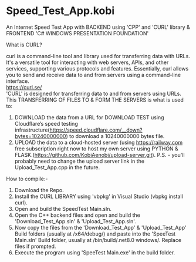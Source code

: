 # Speed_Test_App.kobi
An Internet Speed Test App with BACKEND using 'CPP' and 'CURL' library & FRONTEND  'C# WINDOWS PRESENTATION FOUNDATION' <br>

What is CURL?<br>

curl is a command-line tool and library used for transferring data with URLs. It's a versatile tool for interacting with web servers, APIs, and other services, supporting various protocols and features. Essentially, curl allows you to send and receive data to and from servers using a command-line interface.<br>
https://curl.se/<br>
'CURL' is designed for transferring data to and from servers using URLs.<br>
This TRANSFERRING OF FILES TO & FORM THE SERVERS is what is used to:
1. DOWNLOAD the data from a URL for DOWNLOAD TEST using Cloudflare’s speed testing infrastructure(https://speed.cloudflare.com/__down?bytes=10240000000) to download a 10240000000 bytes file.
2. UPLOAD the data to a cloud-hosted server (using https://railway.com free subscription right now to host my own server using PYTHON & FLASK.(https://github.com/KobiAenobi/upload-server.git). P.S. - you'll probably need to change the upload server link in the Upload_Test_App.cpp in the future.<br>

How to compile:-<br>
1. Download the Repo.
2. Install the CURL LIBRARY using 'vbpkg' in Visual Studio  (vbpkg install curl).
3. Open and build the SpeedTest Main.sln.
4. Open the C++ backend files and open and build the 'Download_Test_App.sln' & 'Upload_Test_App.sln'.
5. Now copy the files from the 'Download_Test_App' & 'Upload_Test_App' Build folders (usually at /x64/debug/) and paste into the 'SpeeTest Main.sln' Build folder, usually at /bin/build/.net8.0 windows/. Replace files if prompted.
6. Execute the program using 'SpeeTest Main.exe' in the build folder.
